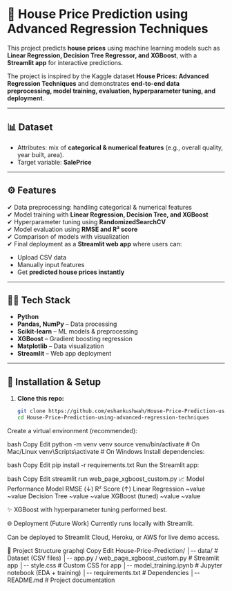 # 🏡 House Price Prediction using Advanced Regression Techniques

This project predicts **house prices** using machine learning models such as **Linear Regression, Decision Tree Regressor, and XGBoost**, with a **Streamlit app** for interactive predictions.

The project is inspired by the Kaggle dataset **House Prices: Advanced Regression Techniques** and demonstrates **end-to-end data preprocessing, model training, evaluation, hyperparameter tuning, and deployment**.

---

## 📊 Dataset
- Attributes: mix of **categorical & numerical features** (e.g., overall quality, year built, area).  
- Target variable: **SalePrice**  

---

## ⚙️ Features
✔ Data preprocessing: handling categorical & numerical features  
✔ Model training with **Linear Regression, Decision Tree, and XGBoost**  
✔ Hyperparameter tuning using **RandomizedSearchCV**  
✔ Model evaluation using **RMSE and R² score**  
✔ Comparison of models with visualization  
✔ Final deployment as a **Streamlit web app** where users can:  
   - Upload CSV data  
   - Manually input features  
   - Get **predicted house prices instantly**  

---

## 🧑‍💻 Tech Stack
- **Python**  
- **Pandas, NumPy** – Data processing  
- **Scikit-learn** – ML models & preprocessing  
- **XGBoost** – Gradient boosting regression  
- **Matplotlib** – Data visualization  
- **Streamlit** – Web app deployment  

---

## 🚀 Installation & Setup

1. **Clone this repo:**
   ```bash
   git clone https://github.com/eshankushwah/House-Price-Prediction-using-advanced-regression-techniques.git
   cd House-Price-Prediction-using-advanced-regression-techniques
Create a virtual environment (recommended):

bash
Copy
Edit
python -m venv venv
source venv/bin/activate   # On Mac/Linux
venv\Scripts\activate      # On Windows
Install dependencies:

bash
Copy
Edit
pip install -r requirements.txt
Run the Streamlit app:

bash
Copy
Edit
streamlit run web_page_xgboost_custom.py
📈 Model Performance
Model	RMSE (↓)	R² Score (↑)
Linear Regression	~value	~value
Decision Tree	~value	~value
XGBoost (tuned)	~value	~value

✨ XGBoost with hyperparameter tuning performed best.

🌐 Deployment (Future Work)
Currently runs locally with Streamlit.

Can be deployed to Streamlit Cloud, Heroku, or AWS for live demo access.

📂 Project Structure
graphql
Copy
Edit
House-Price-Prediction/
│-- data/                     # Dataset (CSV files)
│-- app.py / web_page_xgboost_custom.py   # Streamlit app
│-- style.css                 # Custom CSS for app
│-- model_training.ipynb      # Jupyter notebook (EDA + training)
│-- requirements.txt          # Dependencies
│-- README.md                 # Project documentation
